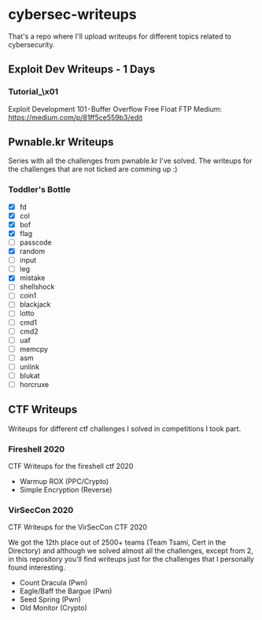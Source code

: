 # cybersec-writeups
That's a repo where I'll upload writeups for different topics related to cybersecurity.
## Exploit Dev Writeups - 1 Days

### Tutorial_\x01 
Exploit Development 101 - Buffer Overflow Free Float FTP
Medium: https://medium.com/p/81ff5ce559b3/edit

## Pwnable.kr Writeups
Series with all the challenges from pwnable.kr I've solved. The writeups for the challenges that are not ticked are comming up :)
###  Toddler's Bottle
- [x]  fd
- [x]  col
- [X]  bof
- [x]  flag
- [ ]  passcode
- [x]  random 
- [ ]  input
- [ ]  leg
- [X]  mistake
- [ ]  shellshock
- [ ]  coin1
- [ ]  blackjack
- [ ]  lotto
- [ ]  cmd1
- [ ]  cmd2
- [ ]  uaf
- [ ]  memcpy
- [ ]  asm
- [ ]  unlink
- [ ]  blukat
- [ ]  horcruxe

## CTF Writeups 
Writeups for different ctf challenges I solved in competitions I took part.
### Fireshell 2020
CTF Writeups for the fireshell ctf 2020
- Warmup ROX (PPC/Crypto)
- Simple Encryption (Reverse) 

### VirSecCon 2020
CTF Writeups for the VirSecCon CTF 2020

We got the 12th place out of 2500+ teams (Team Tsami,  Cert in the Directory) 
and although we solved almost all the challenges, except from 2, in this repository you'll find writeups just for the challenges that I personally found interesting.
- Count Dracula (Pwn)
- Eagle/Baff the Bargue (Pwn)
- Seed Spring (Pwn)
- Old Monitor (Crypto)

